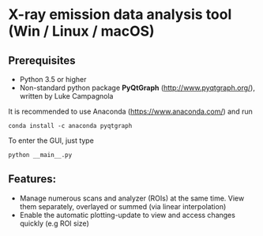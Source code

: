 # X-ray emission data analysis tool (Win / Linux / macOS)

## Prerequisites
-	Python 3.5 or higher
-	Non-standard python package __PyQtGraph__ (http://www.pyqtgraph.org/), written by Luke Campagnola

It is recommended to use Anaconda (https://www.anaconda.com/) and run
```
conda install -c anaconda pyqtgraph
```

To enter the GUI, just type
```
python __main__.py 
```

## Features:
- Manage numerous scans and analyzer (ROIs) at the same time. View them separately, overlayed or summed (via linear interpolation) 
- Enable the automatic plotting-update to view and access changes quickly (e.g ROI size) 
